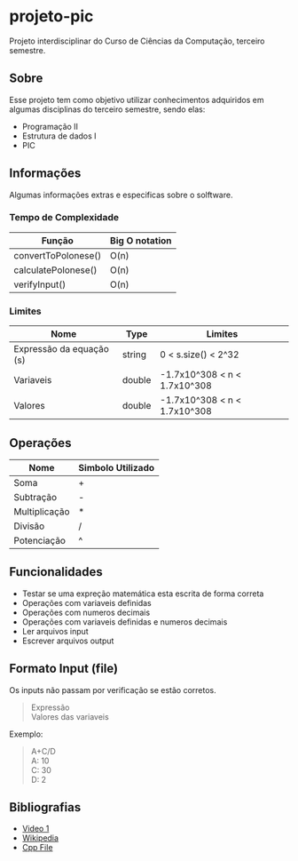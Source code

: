# projeto-pic
Projeto interdisciplinar do Curso de Ciências da Computação, terceiro semestre. 

## Sobre
Esse projeto tem como objetivo utilizar conhecimentos adquiridos em algumas disciplinas do terceiro semestre, sendo elas:
* Programação II
* Estrutura de dados I
* PIC

## Informações
Algumas informações extras e especificas sobre o solftware.

### Tempo de Complexidade
|Função|Big O notation|
|--|--|
| convertToPolonese() | O(n) |
| calculatePolonese() | O(n) |
| verifyInput() | O(n) |

### Limites
|Nome|Type|Limites|
|--|--|--|
| Expressão da equação (s) | string | 0 < s.size() < 2^32 |
| Variaveis | double | -1.7x10^308 < n < 1.7x10^308 |
| Valores | double | -1.7x10^308 < n < 1.7x10^308 |

## Operações
|Nome|Simbolo Utilizado|
|--|--|
| Soma | + |
| Subtração | - |
| Multiplicação | * |
| Divisão | / |
| Potenciação | ^ |

## Funcionalidades
* Testar se uma expreção matemática esta escrita de forma correta
* Operações com variaveis definidas
* Operações com numeros decimais
* Operações com variaveis definidas e numeros decimais
* Ler arquivos input
* Escrever arquivos output

## Formato Input (file)
Os inputs não passam por verificação se estão corretos.

> Expressão<br/>
> Valores das variaveis<br/>

Exemplo:

> A+C/D<br/>
> A: 10<br/>
> C: 30<br/>
> D: 2<br/>


## Bibliografias
* [Video 1](https://www.youtube.com/watch?v=LQ-iW8jm6Mk)
* [Wikipedia](https://en.wikipedia.org/wiki/Reverse_Polish_notation)
* [Cpp File](http://www.cplusplus.com/doc/tutorial/files/)

